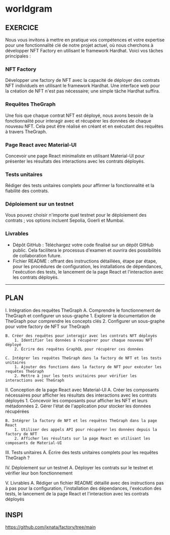 # worldgram
## EXERCICE
Nous vous invitons à mettre en pratique vos compétences et votre expertise pour une fonctionnalité clé de notre projet actuel, où nous cherchons à développer NFT Factory en utilisant le framework Hardhat.
Voici vos tâches principales :
### NFT Factory
Développer une factory de NFT avec la capacité de déployer des contrats NFT individuels en utilisant le framework Hardhat. Une interface web pour la création de NFT n'est pas nécessaire; une simple tâche Hardhat suffira.

### Requêtes TheGraph
Une fois que chaque contrat NFT est déployé, nous avons besoin de la fonctionnalité pour interagir avec et récupérer les données de chaque nouveau NFT. Cela peut être réalisé en créant et en exécutant des requêtes à travers TheGraph.

### Page React avec Material-UI
Concevoir une page React minimaliste en utilisant Material-UI pour présenter les résultats des interactions avec les contrats déployés.

### Tests unitaires
Rédiger des tests unitaires complets pour affirmer la fonctionnalité et la fiabilité des contrats.

### Déploiement sur un testnet
Vous pouvez choisir n'importe quel testnet pour le déploiement des contrats ; vos options incluent Sepolia, Goerli et Mumbai.

### Livrables
* Dépôt GitHub : Téléchargez votre code finalisé sur un dépôt GitHub public. Cela facilitera le processus d'examen et ouvrira des possibilités de collaboration future.
* Fichier README : offrant des instructions détaillées, étape par étape, pour les procédures de configuration, les installations de dépendances, l'exécution des tests, le lancement de la page React et l'interaction avec les contrats déployés.

*********************************************************************************

## PLAN
I. Intégration des requêtes TheGraph
    A. Comprendre le fonctionnement de TheGraph et configurer un sous-graphe
        1. Explorer la documentation de TheGraph pour comprendre les concepts clés
        2. Configurer un sous-graphe pour votre factory de NFT sur TheGraph

    B. Créer des requêtes pour interagir avec les contrats NFT déployés
        1. Identifier les données à récupérer pour chaque nouveau NFT déployé
        2. Écrire des requêtes GraphQL pour récupérer ces données

    C. Intégrer les requêtes TheGraph dans la factory de NFT et les tests unitaires
        1. Ajouter des fonctions dans la factory de NFT pour exécuter les requêtes TheGraph
        2. Mettre à jour les tests unitaires pour vérifier les interactions avec TheGraph

II. Conception de la page React avec Material-UI
    A. Créer les composants nécessaires pour afficher les résultats des interactions avec les contrats déployés
        1. Concevoir les composants pour afficher les NFT et leurs métadonnées
        2. Gérer l'état de l'application pour stocker les données récupérées

    B. Intégrer la factory de NFT et les requêtes TheGraph dans la page React
        1. Utiliser des appels API pour récupérer les données depuis la factory de NFT
        2. Afficher les résultats sur la page React en utilisant les composants de Material-UI

III. Tests unitaires
    A. Écrire des tests unitaires complets pour les requêtes TheGraph ?

IV. Déploiement sur un testnet
    A. Déployer les contrats sur le testnet et vérifier leur bon fonctionnement

V. Livrables
    A. Rédiger un fichier README détaillé avec des instructions pas à pas pour la configuration, l'installation des dépendances, l'exécution des tests, le lancement de la page React et l'interaction avec les contrats déployés


## INSPI
https://github.com/jxnata/factory/tree/main
